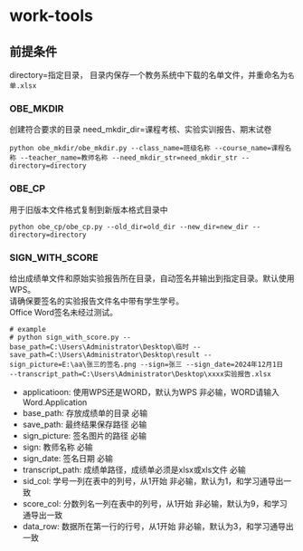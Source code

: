 # work-tools


## 前提条件
directory=指定目录， 目录内保存一个教务系统中下载的名单文件，并重命名为`名单.xlsx`

### OBE_MKDIR
创建符合要求的目录
need_mkdir_dir=课程考核、实验实训报告、期末试卷
```shell
python obe_mkdir/obe_mkdir.py --class_name=班级名称 --course_name=课程名称 --teacher_name=教师名称 --need_mkdir_str=need_mkdir_str --directory=directory
```

### OBE_CP
用于旧版本文件格式复制到新版本格式目录中
```shell
python obe_cp/obe_cp.py --old_dir=old_dir --new_dir=new_dir --directory=directory
```


### SIGN_WITH_SCORE
给出成绩单文件和原始实验报告所在目录，自动签名并输出到指定目录。默认使用WPS。         
请确保要签名的实验报告文件名中带有学生学号。   
Office Word签名未经过测试。   

```shell
# example
# python sign_with_score.py --base_path=C:\Users\Administrator\Desktop\临时 --save_path=C:\Users\Administrator\Desktop\result --sign_picture=E:\aa\张三的签名.png --sign=张三 --sign_date=2024年12月1日  --transcript_path=C:\Users\Administrator\Desktop\xxxx实验报告.xlsx   
```
- applicatioon: 使用WPS还是WORD，默认为WPS 非必输，WORD请输入Word.Application  
- base_path: 存放成绩单的目录 必输  
- save_path: 最终结果保存路径 必输  
- sign_picture: 签名图片的路径 必输  
- sign: 教师名称 必输  
- sign_date: 签名日期 必输  
- transcript_path: 成绩单路径，成绩单必须是xlsx或xls文件 必输  
- sid_col: 学号一列在表中的列号，从1开始 非必输，默认为1，和学习通导出一致    
- score_col: 分数列名一列在表中的列号，从1开始 非必输，默认为9，和学习通导出一致    
- data_row: 数据所在第一行的行号，从1开始 非必输，默认为3，和学习通导出一致    

